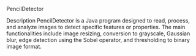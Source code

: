 
PencilDetector



Description
PencilDetector is a Java program designed to read, process, and analyze images to detect specific features or properties. The main functionalities include image resizing, conversion to grayscale, Gaussian blur, edge detection using the Sobel operator, and thresholding to binary image format.
